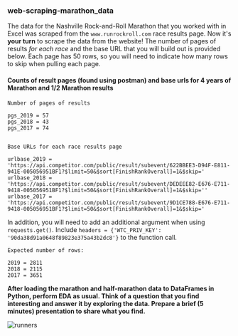 ### web-scraping-marathon_data


The data for the Nashville Rock-and-Roll Marathon that you worked with in Excel was scraped from the `www.runrockroll.com` race results page. Now it's **your turn** to scrape the data from the website! The number of pages of results *for each race* and the base URL that you will build out is provided below. Each page has 50 rows, so you will need to indicate how many rows to skip when pulling each page.

#### Counts of result pages (found using postman) and base urls for 4 years of Marathon and 1/2 Marathon results 

```
Number of pages of results

pgs_2019 = 57
pgs_2018 = 43
pgs_2017 = 74

```  

```

Base URLs for each race results page

urlbase_2019 = 'https://api.competitor.com/public/result/subevent/622BBEE3-D94F-E811-941E-005056951BF1?$limit=50&$sort[FinishRankOverall]=1&$skip='
urlbase_2018 = 'https://api.competitor.com/public/result/subevent/DEDEEE82-E676-E711-9418-005056951BF1?$limit=50&$sort[FinishRankOverall]=1&$skip=''
urlbase_2017 = 'https://api.competitor.com/public/result/subevent/9D1CE788-E676-E711-9418-005056951BF1?$limit=50&$sort[FinishRankOverall]=1&$skip='
```  

In addition, you will need to add an additional argument when using `requests.get()`. Include `headers = {'WTC_PRIV_KEY': '90da38d91a0648f89823e375a43b2dc8'}` to the function call.


```
Expected number of rows:

2019 = 2811
2018 = 2115
2017 = 3651

```


**After loading the marathon and half-marathon data to DataFrames in Python, perform EDA as usual. Think of a question that you find interesting and answer it by exploring the data. Prepare a brief (5 minutes) presentation to share what you find.**


![runners](assets/marathon.jpeg)